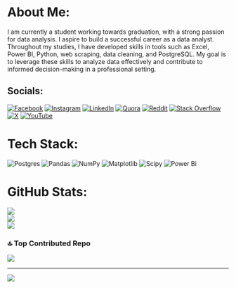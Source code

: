 # About Me:
I am currently a student working towards graduation, with a strong passion for data analysis. I aspire to build a successful career as a data analyst. Throughout my studies, I have developed skills in tools such as Excel, Power BI, Python, web scraping, data cleaning, and PostgreSQL. My goal is to leverage these skills to analyze data effectively and contribute to informed decision-making in a professional setting.


## Socials:
[![Facebook](https://img.shields.io/badge/Facebook-%231877F2.svg?logo=Facebook&logoColor=white)](https://facebook.com/Farhxnn) [![Instagram](https://img.shields.io/badge/Instagram-%23E4405F.svg?logo=Instagram&logoColor=white)](https://instagram.com/farhxn.py) [![LinkedIn](https://img.shields.io/badge/LinkedIn-%230077B5.svg?logo=linkedin&logoColor=white)](https://linkedin.com/in/thissidefarhan) [![Quora](https://img.shields.io/badge/Quora-%23B92B27.svg?logo=Quora&logoColor=white)](https://quora.com/profile/Farhan-Khan-8920) [![Reddit](https://img.shields.io/badge/Reddit-%23FF4500.svg?logo=Reddit&logoColor=white)](https://reddit.com/user/Confectiohan) [![Stack Overflow](https://img.shields.io/badge/-Stackoverflow-FE7A16?logo=stack-overflow&logoColor=white)](https://stackoverflow.com/users/27254580) [![X](https://img.shields.io/badge/X-black.svg?logo=X&logoColor=white)](https://x.com/FarhanK96964) [![YouTube](https://img.shields.io/badge/YouTube-%23FF0000.svg?logo=YouTube&logoColor=white)](https://youtube.com/@fxrhxnbro) 

# Tech Stack:
![Postgres](https://img.shields.io/badge/postgres-%23316192.svg?style=flat&logo=postgresql&logoColor=white) ![Pandas](https://img.shields.io/badge/pandas-%23150458.svg?style=flat&logo=pandas&logoColor=white) ![NumPy](https://img.shields.io/badge/numpy-%23013243.svg?style=flat&logo=numpy&logoColor=white) ![Matplotlib](https://img.shields.io/badge/Matplotlib-%23ffffff.svg?style=flat&logo=Matplotlib&logoColor=black) ![Scipy](https://img.shields.io/badge/SciPy-%230C55A5.svg?style=flat&logo=scipy&logoColor=%white) ![Power Bi](https://img.shields.io/badge/power_bi-F2C811?style=flat&logo=powerbi&logoColor=black)

# GitHub Stats:
![](https://github-readme-stats.vercel.app/api?username=farhxnn&theme=dark&hide_border=false&include_all_commits=false&count_private=false)<br/>
![](https://github-readme-streak-stats.herokuapp.com/?user=farhxnn&theme=dark&hide_border=false)<br/>
![](https://github-readme-stats.vercel.app/api/top-langs/?username=farhxnn&theme=dark&hide_border=false&include_all_commits=false&count_private=false&layout=compact)

<!-- ## 🏆 GitHub Trophies
![](https://github-profile-trophy.vercel.app/?username=farhxnn&theme=transparent&no-frame=true&no-bg=false&margin-w=4)*/

/*### ✍️ Random Dev Quote
![](https://quotes-github-readme.vercel.app/api?type=vetical&theme=light)*/
-->
### 🔝 Top Contributed Repo
![](https://github-contributor-stats.vercel.app/api?username=farhxnn&limit=5&theme=transparent&combine_all_yearly_contributions=true)

---
[![](https://visitcount.itsvg.in/api?id=farhxnn&icon=10&color=12)](https://visitcount.itsvg.in)

<!-- Proudly created with GPRM ( https://gprm.itsvg.in ) -->
